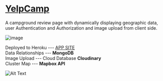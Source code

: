 # <a target="_blank" href="https://enigmatic-harbor-30200.herokuapp.com/">YelpCamp</a> </br>
A campground review page with dynamically displaying geographic data,</br> user Authentication and Authorization and image upload from client side. 

![image](https://user-images.githubusercontent.com/35004717/139299446-e0d8e06e-a2c2-472d-a0b9-f92ac98d9d6b.png)


Deployed to Heroku --- <a href="https://enigmatic-harbor-30200.herokuapp.com/">APP SITE</a> </br>
Data Relationships --- <strong>MongoDB</strong> </br>
Image Upload --- Cloud Database <strong>Cloudinary</strong> </br>
Cluster Map --- <strong>Mapbox API</strong> </br>

![Alt Text](https://media.giphy.com/media/EYJnX1UU4KnZfcK9PO/giphy-downsized-large.gif)


